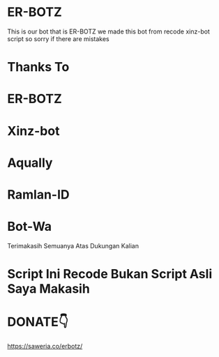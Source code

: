# ER-BOTZ
This is our bot that is ER-BOTZ we made this bot from recode xinz-bot script so sorry if there are mistakes

# Thanks To # 

# ER-BOTZ
# Xinz-bot
# Aqually
# Ramlan-ID
# Bot-Wa
 Terimakasih Semuanya Atas Dukungan Kalian

# Script Ini Recode Bukan Script Asli Saya Makasih
# DONATE👇
https://saweria.co/erbotz/
